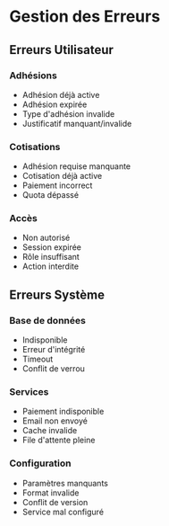 # Gestion des Erreurs

## Erreurs Utilisateur
### Adhésions
- Adhésion déjà active
- Adhésion expirée
- Type d'adhésion invalide
- Justificatif manquant/invalide

### Cotisations
- Adhésion requise manquante
- Cotisation déjà active
- Paiement incorrect
- Quota dépassé

### Accès
- Non autorisé
- Session expirée
- Rôle insuffisant
- Action interdite

## Erreurs Système
### Base de données
- Indisponible
- Erreur d'intégrité
- Timeout
- Conflit de verrou

### Services
- Paiement indisponible
- Email non envoyé
- Cache invalide
- File d'attente pleine

### Configuration
- Paramètres manquants
- Format invalide
- Conflit de version
- Service mal configuré 